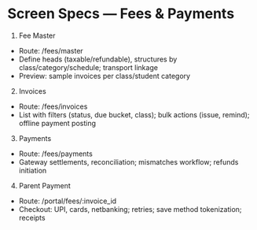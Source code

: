 # Screen Specs — Fees & Payments

1) Fee Master
- Route: /fees/master
- Define heads (taxable/refundable), structures by class/category/schedule; transport linkage
- Preview: sample invoices per class/student category

2) Invoices
- Route: /fees/invoices
- List with filters (status, due bucket, class); bulk actions (issue, remind); offline payment posting

3) Payments
- Route: /fees/payments
- Gateway settlements, reconciliation; mismatches workflow; refunds initiation

4) Parent Payment
- Route: /portal/fees/:invoice_id
- Checkout: UPI, cards, netbanking; retries; save method tokenization; receipts

